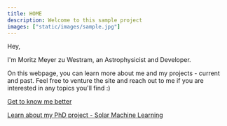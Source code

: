 ```yaml
---
title: HOME
description: Welcome to this sample project
images: ["static/images/sample.jpg"]
---
```


Hey,

I'm Moritz Meyer zu Westram, an Astrophysicist and Developer.

On this webpage, you can learn more about me and my projects - current and past. 
Feel free to venture the site and reach out to me if you are interested in any topics you'll find :)

[Get to know me better](/about "Get to know me better")

[Learn about my PhD project - Solar Machine Learning](/solar-flare-forecasting)